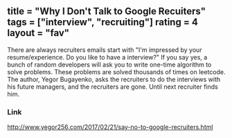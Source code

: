 title = "Why I Don't Talk to Google Recuiters"
tags = ["interview", "recruiting"]
rating = 4
layout = "fav"
---

There are always recruiters emails start with "I'm impressed by your resume/experience. Do you like to have a interview?" If you say yes, a bunch of random developers will ask you to write one-time algorithm to solve problems. These problems are solved thousands of times on leetcode. The author, Yegor Bugayenko, asks the recruiters to do the interviews with his future managers, and the recruiters are gone. Until next recruiter finds him.

### Link

http://www.yegor256.com/2017/02/21/say-no-to-google-recruiters.html
